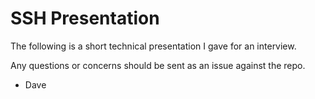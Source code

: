 # SSH Presentation

The following is a short technical presentation I gave for an interview.

Any questions or concerns should be sent as an issue against the repo.

- Dave
